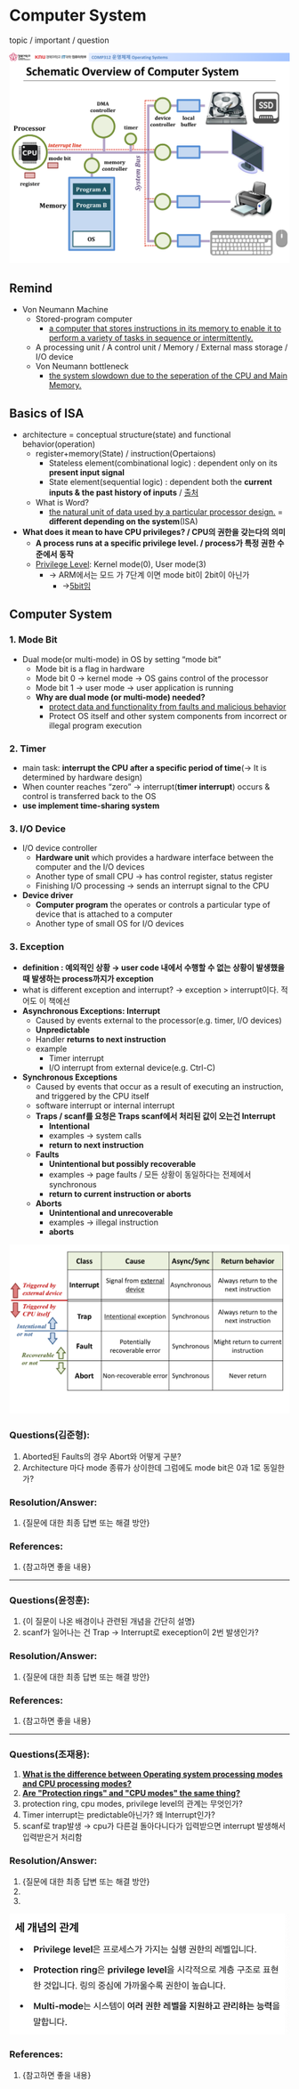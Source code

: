 # Computer System

topic / important / question

![image.png](./images/1.png)

## Remind

- Von Neumann Machine
    - Stored-program computer
        - [a computer that stores instructions in its memory to enable it to perform a variety of tasks in sequence or intermittently.](https://www.britannica.com/technology/stored-program-concept)
    - A processing unit / A control unit / Memory / External mass storage / I/O device
    - Von Neumann bottleneck
        - [the system slowdown due to the seperation of the CPU and Main Memory.](https://web.archive.org/web/20131212205159/http://aws.linnbenton.edu/cs271c/markgrj/)

## Basics of ISA

- architecture = conceptual structure(state) and functional behavior(operation)
    - register+memory(State) / instruction(Opertaions)
        - Stateless element(combinational logic) : dependent only on its **present input signal**
        - State element(sequential logic) : dependent both the **current inputs & the past history of inputs** / [출처](https://en.wikipedia.org/wiki/State_(computer_science))
    - What is Word?
        - [the natural unit of data used by a particular processor design.](https://en.wikipedia.org/wiki/Word_(computer_architecture)) = **different depending on the system**(ISA)
- **What does it mean to have CPU privileges? / CPU의 권한을 갖는다의 의미**
    - **A process runs at a specific privilege level. / process가 특정 권한 수준에서 동작**
    - [Privilege Level](https://www.sciencedirect.com/topics/computer-science/privilege-level): Kernel mode(0), User mode(3)
        - → ARM에서는 모드 가 7단계 이면 mode bit이 2bit이 아닌가
            - →[5bit임](https://developer.arm.com/documentation/ddi0406/b/System-Level-Architecture/The-System-Level-Programmers--Model/ARM-processor-modes-and-core-registers/ARM-processor-modes?lang=en)

## Computer System

### 1. Mode Bit

- Dual mode(or multi-mode) in OS by setting “mode bit”
    - Mode bit is a flag in hardware
    - Mode bit 0 → kernel mode → OS gains control of the processor
    - Mode bit 1 → user mode → user application is running
    - **Why are dual mode (or multi-mode) needed?**
        - [protect data and functionality from faults and malicious behavior](https://en.wikipedia.org/wiki/Protection_ring)
        - Protect OS itself and other system components from incorrect or illegal program execution

### 2. Timer

- main task: **interrupt the CPU after a specific period of time**(→ It is determined by hardware design)
- When counter reaches “zero” → interrupt(**timer interrupt**) occurs & control is transferred back to the OS
- **use implement time-sharing system**

### 3. I/O Device

- I/O device controller
    - **Hardware unit** which provides a hardware interface between the computer and the I/O devices
    - Another type of small CPU → has control register, status register
    - Finishing I/O processing → sends an interrupt signal to the CPU
- **Device driver**
    - **Computer program** the operates or controls a particular type of device that is attached to a computer
    - Another type of small OS for I/O devices

### 3. Exception

- **definition : 예외적인 상황 → user code 내에서 수행할 수 없는 상황이 발생했을 때 발생하는 process까지가 exception**
- what is different exception and interrupt? → exception > interrupt이다. 적어도 이 책에선
- **Asynchronous Exceptions: Interrupt**
    - Caused by events external to the processor(e.g. timer, I/O devices)
    - **Unpredictable**
    - Handler **returns to next instruction**
    - example
        - Timer interrupt
        - I/O interrupt from external device(e.g. Ctrl-C)
- **Synchronous Exceptions**
    - Caused by events that occur as a result of executing an instruction, and triggered by the CPU itself
    - software interrupt or internal interrupt
    - **Traps / scanf를 요청은 Traps scanf에서 처리된 값이 오는건 Interrupt**
        - **Intentional**
        - examples → system calls
        - **return to next instruction**
    - **Faults**
        - **Unintentional but possibly recoverable**
        - examples → page faults / 모든 상황이 동일하다는 전제에서 synchronous
        - **return to current instruction or aborts**
    - **Aborts**
        - **Unintentional and unrecoverable**
        - examples → illegal instruction
        - **aborts**

![image.png](./images/2.png)

### Questions(김준형):

1. Aborted된 Faults의 경우 Abort와 어떻게 구분?
2. Architecture 마다 mode 종류가 상이한데 그럼에도 mode bit은 0과 1로 동일한가?

### Resolution/Answer:

1. {질문에 대한 최종 답변 또는 해결 방안}

### References:

1. {참고하면 좋을 내용}

---

### Questions(윤정훈):

1. {이 질문이 나온 배경이나 관련된 개념을 간단히 설명}
2. scanf가 일어나는 건 Trap → Interrupt로 exeception이 2번 발생인가?

### Resolution/Answer:

1. {질문에 대한 최종 답변 또는 해결 방안}

### References:

1. {참고하면 좋을 내용}

---

### Questions(조재용):

1. [**What is the difference between Operating system processing modes and CPU processing modes?**](https://stackoverflow.com/questions/5128130/what-is-the-difference-between-operating-system-processing-modes-and-cpu-process)
2. [**Are "Protection rings" and "CPU modes" the same thing?**](https://stackoverflow.com/questions/59812595/are-protection-rings-and-cpu-modes-the-same-thing)
3. protection ring, cpu modes, privilege level의 관계는 무엇인가?
4. Timer interrupt는 predictable아닌가? 왜 Interrupt인가?
5. scanf로 trap발생 → cpu가 다른걸 돌아다니다가 입력받으면 interrupt 발생해서 입력받은거 처리함

### Resolution/Answer:

1. {질문에 대한 최종 답변 또는 해결 방안}
2. 
3. 

![](./images/3.png)

### References:

1. {참고하면 좋을 내용}
